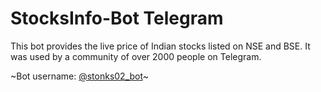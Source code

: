 # StocksInfo-Bot Telegram
This bot provides the live price of Indian stocks listed on NSE and BSE.
It was used by a community of over 2000 people on Telegram.

~Bot username: [@stonks02_bot](https://t.me/stonks02_bot)~
